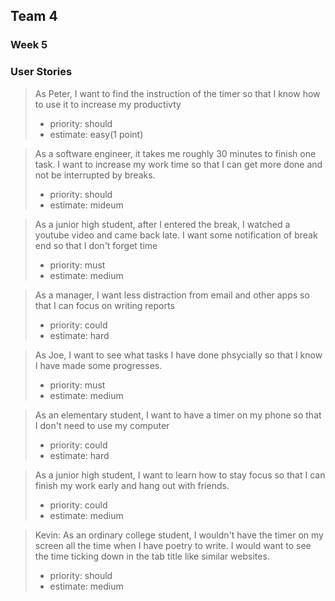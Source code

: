 ## Team 4
### Week 5
### User Stories

> As Peter, I want to find the instruction of the timer so that I know how to use it to increase my productivty
>  - priority: should
>  - estimate: easy(1 point)

> As a software engineer, it takes me roughly 30 minutes to finish one task. I want to increase my work time so that I can get more done and not be  interrupted by breaks.
> - priority: should 
> - estimate: mideum

> As a junior high student, after I entered the break, I watched a youtube video and came back late. I want some notification of break end so that I don't forget time
> - priority: must
> - estimate: medium

> As a manager, I want less distraction from email and other apps so that I can focus on writing reports
> - priority: could
> - estimate: hard

> As Joe, I want to see what tasks I have done phsycially so that I know I have made some progresses.
> - priority: must
> - estimate: medium

> As an elementary student, I want to have a timer on my phone so that I don't need to use my computer
> - priority: could
> - estimate: hard

> As a junior high student, I want to learn how to stay focus so that I can finish my work early and hang out with friends.
> - priority: could
> - estimate: medium

> Kevin: As an ordinary college student, I wouldn't have the timer on my screen all the time when I have poetry to write. I would want to see the time ticking down in the tab title like similar websites.
> - priority: should
> - estimate: medium


